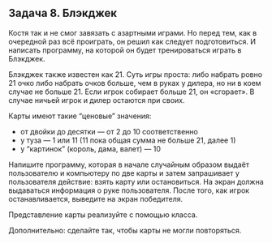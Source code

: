 ## Задача 8. Блэкджек
Костя так и не смог завязать с азартными играми. Но перед тем, как в очередной раз всё проиграть, он решил как следует 
подготовиться. И написать программу, на которой он будет тренироваться играть в Блэкджек.

Блэкджек также известен как 21. Суть игры проста: либо набрать ровно 21 очко либо набрать очков больше, 
чем в руках у дилера, но ни в коем случае не больше 21. Если игрок собирает больше 21, он «сгорает». 
В случае ничьей игрок и дилер остаются при своих.

Карты имеют такие “ценовые” значения:
- от двойки до десятки — от 2 до 10 соответственно
- у туза — 1 или 11 (11 пока общая сумма не больше 21, далее 1)
- у “картинок” (король, дама, валет) — 10

Напишите программу, которая в начале случайным образом выдаёт пользователю и компьютеру по две карты и затем запрашивает
у пользователя действие: взять карту или остановиться. На экран должна выдаваться информация о руке пользователя. 
После того, как игрок останавливается, выведите на экран победителя.

Представление карты реализуйте с помощью класса.

Дополнительно: сделайте так, чтобы карты не могли повторяться.

```